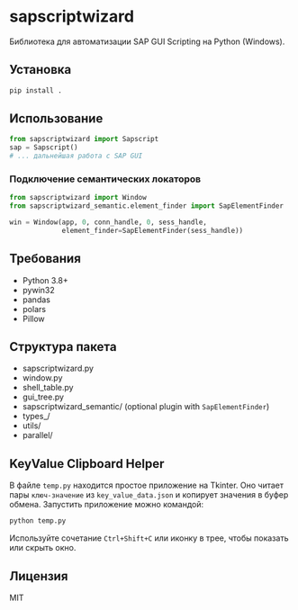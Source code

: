 # sapscriptwizard

Библиотека для автоматизации SAP GUI Scripting на Python (Windows).

## Установка

```bash
pip install .
```

## Использование

```python
from sapscriptwizard import Sapscript
sap = Sapscript()
# ... дальнейшая работа с SAP GUI
```

### Подключение семантических локаторов

```python
from sapscriptwizard import Window
from sapscriptwizard_semantic.element_finder import SapElementFinder

win = Window(app, 0, conn_handle, 0, sess_handle,
             element_finder=SapElementFinder(sess_handle))
```

## Требования
- Python 3.8+
- pywin32
- pandas
- polars
- Pillow

## Структура пакета
- sapscriptwizard.py
- window.py
- shell_table.py
- gui_tree.py
- sapscriptwizard_semantic/ (optional plugin with `SapElementFinder`)
- types_/
- utils/
- parallel/
## KeyValue Clipboard Helper

В файле `temp.py` находится простое приложение на Tkinter. Оно читает пары `ключ-значение` из `key_value_data.json` и копирует значения в буфер обмена. Запустить приложение можно командой:

```bash
python temp.py
```

Используйте сочетание `Ctrl+Shift+C` или иконку в трее, чтобы показать или скрыть окно.


## Лицензия
MIT
